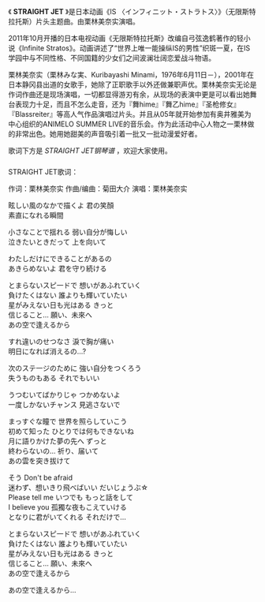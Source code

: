 

《 **STRAIGHT JET** 》是日本动画《IS 〈インフィニット・ストラトス〉》（无限斯特拉托斯）片头主题曲。由栗林美奈实演唱。

  

2011年10月开播的日本电视动画《无限斯特拉托斯》改编自弓弦逸鹤著作的轻小说《Infinite
Stratos》。动画讲述了“世界上唯一能操纵IS的男性”织斑一夏，在IS学园中与不同性格、不同国籍的少女们之间波澜壮阔恋爱战斗物语。

  

栗林美奈实（栗林みな実、Kuribayashi
Minami，1976年6月11日－），2001年在日本静冈县出道的女歌手，她除了正职歌手以外还做兼职声优。栗林美奈实无论是作词作曲还是现场演唱，一切都显得游刃有余，从现场的表演中更是可以看出她舞台表现力十足，而且不怎么走音，还为『舞hime』『舞乙hime』『圣枪修女』『Blassreiter』等高人气作品演唱过片头。并且从05年就开始参加有奥井雅美为中心组织的ANIMELO
SUMMER LIVE的音乐会。作为此活动中心人物之一栗林做的非常出色。她用她甜美的声音吸引着一批又一批动漫爱好者。

  

歌词下方是 _STRAIGHT JET钢琴谱_ ，欢迎大家使用。

###  
STRAIGHT JET歌词：

作词：栗林美奈实 作曲/编曲：菊田大介 演唱：栗林美奈实  
  
  
眩しい風のなかで描くよ 君の笑顏  
素直になれる瞬間

小さなことで揺れる 弱い自分が悔しい  
泣きたいときだって 上を向いて

わたしだけにできることがあるの  
あきらめないよ 君を守り続ける

とまらないスピ一ドで 想いがあふれていく  
負けたくはない 誰よりも輝いていたい  
星がみえない日も光はある きっと  
信じること… 願い、未來へ  
あの空で逢えるから

すれ違いのせつなさ 淚で胸が痛い  
明日になれば消えるの…?

次のステ一ジのために 強い自分をつくろう  
失うものもある それでもいい

うつむいてばかりじゃ つかめないよ  
一度しかないチャンス 見逃さないで

まっすぐな瞳で 世界を照らしていこう  
初めて知った ひとりでは何もできないね  
月に語りかけた夢の先へ ずっと  
終わらないの… 祈り、届いて  
あの雲を突き拔けて

そう Don't be afraid  
迷わず、想いきり飛べばいい だいじょうぶ☆  
Please tell me いつでも もっと話をして  
I believe you 孤獨な夜もこえていける  
となりに君がいてくれる それだけで…

とまらないスピ一ドで 想いがあふれていく  
負けたくはない 誰よりも輝いていたい  
星がみえない日も光はある きっと  
信じること… 願い、未來へ  
あの空で逢えるから

あの空で逢えるから…  
  
  

